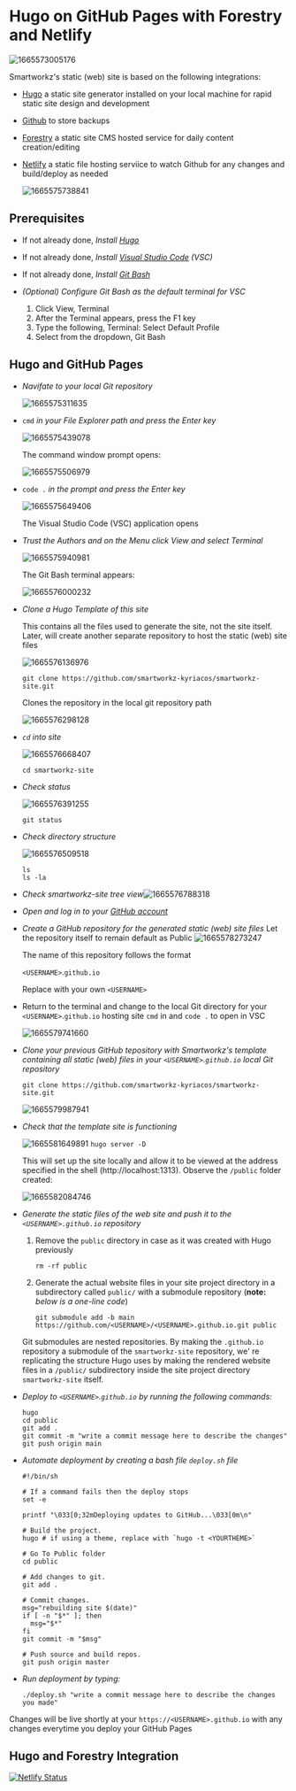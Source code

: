 # Hugo on GitHub Pages with Forestry and Netlify

![1665573005176](image/README/1665573005176.png)

Smartworkz's static (web) site is based on the following integrations:

- [Hugo](https://gohugo.io/) a static site generator installed on your local machine for rapid static site design and development
- [Github](https://github.com/) to store backups
- [Forestry](https://forestry.io/) a static site CMS hosted service for daily content creation/editing
- [Netlify](https://www.netlify.com/) a static file hosting serviice to watch Github for any changes and build/deploy as needed

  ![1665575738841](image/README/1665575738841.png)

## Prerequisites

* If not already done, *Install [Hugo](https://gohugo.io/getting-started/installing/)*
* If not already done, *Install [Visual Studio Code](https://code.visualstudio.com/download) (VSC)*
* If not already done, *Install [Git Bash](https://git-scm.com/downloads)*
* *(Optional) Configure Git Bash as the default terminal for VSC*

  1. Click View, Terminal
  2. After the Terminal appears, press the F1 key
  3. Type the following, Terminal: Select Default Profile
  4. Select from the dropdown, Git Bash

## Hugo and GitHub Pages

* *Navifate to your local Git repository*

  ![1665575311635](image/README/1665575311635.png)
* `cmd` *in your File Explorer path and press the Enter key*

  ![1665575439078](image/README/1665575439078.png)

  The command window prompt opens:

  ![1665575506979](image/README/1665575506979.png)
* `code .` *in the prompt and press the Enter key*

  ![1665575649406](image/README/1665575649406.png)

  The Visual Studio Code (VSC) application opens
* *Trust the Authors and on the Menu click View and select Terminal*

  ![1665575940981](image/README/1665575940981.png)

  The Git Bash terminal appears:

  ![1665576000232](image/README/1665576000232.png)
* *Clone a Hugo Template of this site*

  This contains all the files used to generate the site, not the site itself. Later, will create another separate repository to host the static (web) site files

  ![1665576136976](image/README/1665576136976.png)

  `git clone https://github.com/smartworkz-kyriacos/smartworkz-site.git`

  Clones the repository in the local git repository path

  ![1665576298128](image/README/1665576298128.png)
* *`cd` into site*

  ![1665576668407](image/README/1665576668407.png)

  `cd smartworkz-site`
* *Check status*

  ![1665576391255](image/README/1665576391255.png)

  `git status`
* *Check directory structure*

  ![1665576509518](image/README/1665576509518.png)

  ```
  ls
  ls -la
  ```
* *Check smartworkz-site tree view*![1665576788318](image/README/1665576788318.png)
* *Open and log in to your [GitHub account](https://github.com/)*
* *Create a GitHub repository for the generated static (web) site files*
  Let the repository itself to remain default as Public
  ![1665578273247](image/README/1665578273247.png)

  The name of this repository follows the format

  `<USERNAME>`.`github.io`

  Replace with your own `<USERNAME>`
* Return to the terminal and change to the local Git directory for your `<USERNAME>`.`github.io` hosting site `cmd` in and `code .` to open in VSC

  ![1665579741660](image/README/1665579741660.png)
* *Clone your previous GitHub tepository with Smartworkz's template containing all static (web) files in your  `<USERNAME>`.`github.io` local Git repository*

  `git clone https://github.com/smartworkz-kyriacos/smartworkz-site.git`

  ![1665579987941](image/README/1665579987941.png)
* *Check that the template site is functioning*

  ![1665581649891](image/README/1665581649891.png) `hugo server -D`

  This will set up the site locally and allow it to be viewed at the address specified in the shell (http://localhost:1313). Observe the `/public` folder created:

  ![1665582084746](image/README/1665582084746.png)
* *Generate the static files of the web site and push it to the `<USERNAME>.github.io` repository*

  1. Remove the `public` directory in case as it was created with Hugo previously

     `rm -rf public`
  2. Generate the actual website files in your site project directory in a subdirectory called `public/` with a submodule repository (**note:** *below is a one-line code*)

     `git submodule add -b main https://github.com/<USERNAME>/<USERNAME>.github.io.git public`

  Git submodules are  nested repositories. By making the `.github.io` repository a submodule of the `smartworkz-site` repository, we' re replicating the structure Hugo uses by making the rendered website files in a `/public/` subdirectory inside the site project directory `smartworkz-site` itself.
* *Deploy to `<USERNAME>`.`github.io` by running the following commands:*

  ```
  hugo
  cd public
  git add .
  git commit -m "write a commit message here to describe the changes"
  git push origin main
  ```
* *Automate deployment by creating a bash file `deploy.sh` file*

  ```
  #!/bin/sh

  # If a command fails then the deploy stops
  set -e

  printf "\033[0;32mDeploying updates to GitHub...\033[0m\n"

  # Build the project.
  hugo # if using a theme, replace with `hugo -t <YOURTHEME>`

  # Go To Public folder
  cd public

  # Add changes to git.
  git add .

  # Commit changes.
  msg="rebuilding site $(date)"
  if [ -n "$*" ]; then
  	msg="$*"
  fi
  git commit -m "$msg"

  # Push source and build repos.
  git push origin master
  ```
* *Run deployment by typing:*

  `./deploy.sh "write a commit message here to describe the changes you made"`

Changes will be live shortly at your  `https://<USERNAME>.github.io` with any changes everytime you deploy your GitHub Pages

## Hugo and Forestry Integration


[![Netlify Status](https://api.netlify.com/api/v1/badges/6eac4cea-1da3-46fd-9213-24c3114d204e/deploy-status)](https://app.netlify.com/sites/boring-heisenberg-e4c346/deploys)
